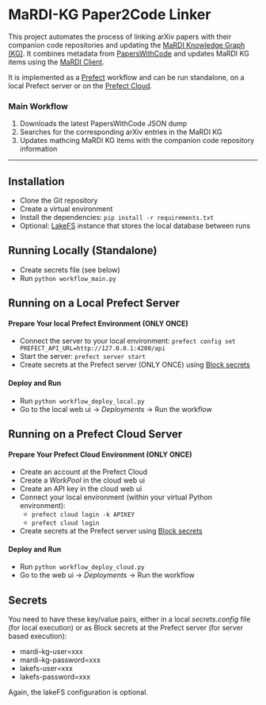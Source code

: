 # MaRDI-KG Paper2Code Linker

This project automates the process of linking arXiv papers with their companion code repositories and updating 
the [MaRDI Knowledge Graph (KG)](https://portal.mardi4nfdi.de/wiki/Service:MaRDI_KG). It combines metadata 
from [PapersWithCode](https://paperswithcode.com/about) and updates MaRDI KG items using 
the [MaRDI Client](https://github.com/MaRDI4NFDI/mardiclient). 

It is implemented as a [Prefect](https://docs.prefect.io/v3/get-started/index) workflow and can be run standalone, on a local Prefect server 
or on the [Prefect Cloud](https://www.prefect.io/cloud).

### Main Workflow

1. Downloads the latest PapersWithCode JSON dump
2. Searches for the corresponding arXiv entries in the MaRDI KG
3. Updates mathcing MaRDI KG items with the companion code repository information

---

## Installation

- Clone the Git repository
- Create a virtual environment
- Install the dependencies: `pip install -r requirements.txt`
- Optional: [LakeFS](https://lakefs.io/) instance that stores the local database between runs

## Running Locally (Standalone)

- Create secrets file (see below)
- Run `python workflow_main.py`

## Running on a Local Prefect Server

#### Prepare Your local Prefect Environment (ONLY ONCE)
- Connect the server to your local environment: 
  `prefect config set PREFECT_API_URL=http://127.0.0.1:4200/api`
- Start the server: `prefect server start`
- Create secrets at the Prefect server (ONLY ONCE) using [Block secrets](https://docs.prefect.io/v3/develop/blocks)

#### Deploy and Run 
- Run `python workflow_deploy_local.py`
- Go to the local web ui -> _Deployments_ -> Run the workflow

## Running on a Prefect Cloud Server

#### Prepare Your Prefect Cloud Environment (ONLY ONCE)

- Create an account at the Prefect Cloud
- Create a _WorkPool_ in the cloud web ui
- Create an API key in the cloud web ui
- Connect your local environment (within your virtual Python environment): 
   - `prefect cloud login -k APIKEY`
   - `prefect cloud login`
- Create secrets at the Prefect server using [Block secrets](https://docs.prefect.io/v3/develop/blocks)

#### Deploy and Run 
- Run `python workflow_deploy_cloud.py`
- Go to the web ui -> _Deployments_ -> Run the workflow


## Secrets
You need to have these key/value pairs, either in a local 
_secrets.config_ file (for local execution) or as Block secrets at the 
Prefect server (for server based execution):

- mardi-kg-user=xxx
- mardi-kg-password=xxx
- lakefs-user=xxx
- lakefs-password=xxx

Again, the lakeFS configuration is optional.

